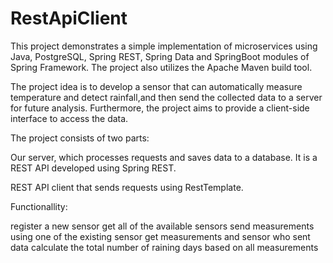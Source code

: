# RestApiClient
This project demonstrates a simple implementation of microservices using Java, PostgreSQL, Spring REST, Spring Data and SpringBoot modules of Spring Framework. The project also utilizes the Apache Maven build tool.

The project idea is to develop a sensor that can automatically measure temperature and detect rainfall,and then send the collected data to a server for future analysis. Furthermore, the project aims to provide a client-side interface to access the data.

The project consists of two parts:

Our server, which processes requests and saves data to a database. It is a REST API developed using Spring REST.

REST API client that sends requests using RestTemplate.

Functionallity:

register a new sensor
get all of the available sensors
send measurements using one of the existing sensor
get measurements and sensor who sent data
calculate the total number of raining days based on all measurements
